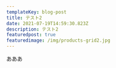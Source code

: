 ```yaml
---
templateKey: blog-post
title: テスト2
date: 2021-07-19T14:59:30.823Z
description: テスト2
featuredpost: true
featuredimage: /img/products-grid2.jpg
---
```

あああ
